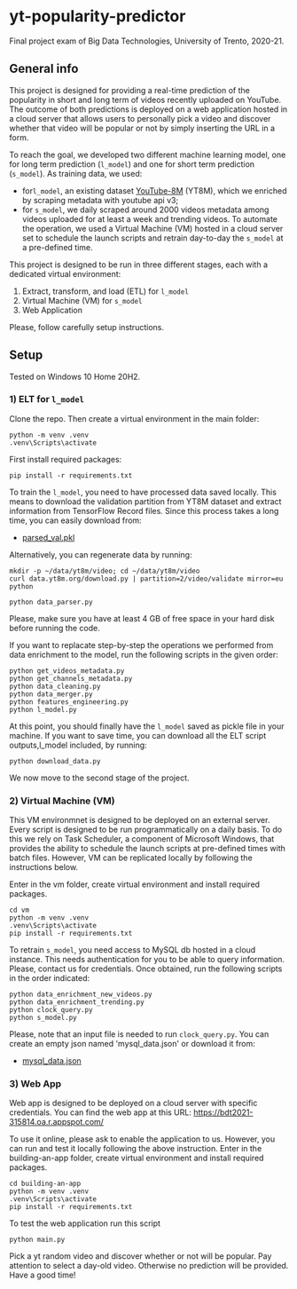 # yt-popularity-predictor
Final project exam of Big Data Technologies, University of Trento, 2020-21.

## General info
This project is designed for providing a real-time prediction of the popularity in short and long term of videos recently uploaded on YouTube.
The outcome of both predictions is deployed on a web application hosted in a cloud server that allows users to personally pick a video and discover whether that video will be popular or not by simply inserting the URL in a form. 

To reach the goal, we developed two different machine learning model, one for long term prediction (`l_model`) and one for short term prediction (`s_model`). As training data, we used: 

- for`l_model`, an existing dataset [YouTube-8M](https://research.google.com/youtube8m/index.html) (YT8M), which we enriched by scraping metadata with youtube api v3; 
- for `s_model`, we daily scraped around 2000 videos metadata among videos uploaded for at least a week and trending videos. To automate the operation, we used a Virtual Machine (VM) hosted in a cloud server set to schedule the launch scripts and retrain day-to-day the `s_model` at a pre-defined time.

This project is designed to be run in three different stages, each with a dedicated virtual environment:
1) Extract, transform, and load (ETL) for `l_model`
2) Virtual Machine (VM) for `s_model`
3) Web Application

Please, follow carefully setup instructions. 

## Setup
Tested on Windows 10 Home 20H2.

### 1) ELT for `l_model`
Clone the repo. Then create a virtual environment in the main folder:
```
python -m venv .venv
.venv\Scripts\activate
```
First install required packages: 
```
pip install -r requirements.txt
```
To train the `l_model`, you need to have processed data saved locally. This means to download the validation partition from YT8M dataset and extract information from TensorFlow Record files. Since this process takes a long time, you can easily download from:

* [parsed_val.pkl](https://drive.google.com/uc?export=download&id=1rEGoFPZZtrJtvJe0uYq-VVdJfurClCP8)

Alternatively, you can regenerate data by running:
```
mkdir -p ~/data/yt8m/video; cd ~/data/yt8m/video
curl data.yt8m.org/download.py | partition=2/video/validate mirror=eu python

python data_parser.py
```
Please, make sure you have at least 4 GB of free space in your hard disk before running the code.

If you want to replacate step-by-step the operations we performed from data enrichment to the model, run the following scripts in the given order: 
```
python get_videos_metadata.py
python get_channels_metadata.py
python data_cleaning.py
python data_merger.py
python features_engineering.py
python l_model.py
```

At this point, you should finally have the `l_model` saved as pickle file in your machine. 
If you want to save time, you can download all the ELT script outputs,l_model included, by running:
```
python download_data.py
```
We now move to the second stage of the project.

### 2) Virtual Machine (VM)
This VM environmnet is designed to be deployed on an external server. Every script is designed to be run programmatically on a daily basis. 
To do this we rely on Task Scheduler, a component of Microsoft Windows, that provides the ability to schedule the launch scripts at pre-defined times with batch files.
However, VM can be replicated locally by following the instructions below.

Enter in the vm folder, create virtual environment and install required packages.
```
cd vm
python -m venv .venv
.venv\Scripts\activate
pip install -r requirements.txt
```
To retrain `s_model`, you need access to MySQL db hosted in a cloud instance. This needs authentication for you to be able to query information.
Please, contact us for credentials.
Once obtained, run the following scripts in the order indicated:
```
python data_enrichment_new_videos.py
python data_enrichment_trending.py
python clock_query.py
python s_model.py
```
Please, note that an input file is needed to run `clock_query.py`. You can create an empty json named 'mysql_data.json' or download it from:
* [mysql_data.json](https://drive.google.com/uc?export=download&id=1rEGoFPZZtrJtvJe0uYq-VVdJfurClCP8)

### 3) Web App
Web app is designed to be deployed on a cloud server with specific credentials. 
You can find the web app at this URL:
https://bdt2021-315814.oa.r.appspot.com/

To use it online, please ask to enable the application to us. 
However, you can run and test it locally following the above instruction.
Enter in the building-an-app folder, create virtual environment and install required packages.
```
cd building-an-app
python -m venv .venv
.venv\Scripts\activate
pip install -r requirements.txt
```
To test the web application run this script
```
python main.py
```
Pick a yt random video and discover whether or not will be popular. 
Pay attention to select a day-old video. Otherwise no prediction will be provided.
Have a good time! 


